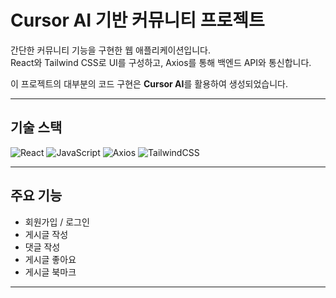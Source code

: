 # Cursor AI 기반 커뮤니티 프로젝트

간단한 커뮤니티 기능을 구현한 웹 애플리케이션입니다.  
React와 Tailwind CSS로 UI를 구성하고, Axios를 통해 백엔드 API와 통신합니다.

이 프로젝트의 대부분의 코드 구현은 **Cursor AI**를 활용하여 생성되었습니다.

---

## 기술 스택

![React](https://img.shields.io/badge/React-61DAFB?style=flat&logo=react&logoColor=black)
![JavaScript](https://img.shields.io/badge/JavaScript-F7DF1E?style=flat&logo=javascript&logoColor=black)
![Axios](https://img.shields.io/badge/Axios-5A29E4?style=flat&logo=axios&logoColor=white)
![TailwindCSS](https://img.shields.io/badge/TailwindCSS-06B6D4?style=flat&logo=tailwindcss&logoColor=white)

---

## 주요 기능

- 회원가입 / 로그인
- 게시글 작성
- 댓글 작성
- 게시글 좋아요
- 게시글 북마크

---
